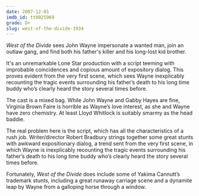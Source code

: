 ```yaml
---
date: 2007-12-01
imdb_id: tt0025969
grade: D+
slug: west-of-the-divide-1934
---
```


_West of the Divide_ sees John Wayne impersonate a wanted man, join an outlaw gang, and find both his father's killer and his long-lost kid brother.

It's an unremarkable Lone Star production with a script teeming with improbable coincidences and copious amount of expository dialog. This proves evident from the very first scene, which sees Wayne inexplicably recounting the tragic events surrounding his father’s death to his long time buddy who’s clearly heard the story several times before.

The cast is a mixed bag. While John Wayne and Gabby Hayes are fine, Virginia Brown Faire is horrible as Wayne’s love interest, as she and Wayne have zero chemistry. At least Lloyd Whitlock is suitably smarmy as the head baddie.

The real problem here is the script, which has all the characteristics of a rush job. Writer/director Robert Bradbury strings together some great stunts with awkward expositionary dialog, a trend sent from the very first scene, in which Wayne is inexplicably recounting the tragic events surrounding his father’s death to his long time buddy who’s clearly heard the story several times before.

Fortunately, _West of the Divide_ does include some of Yakima Cannutt’s trademark stunts, including a great runaway carriage scene and a dynamite leap by Wayne from a galloping horse through a window.
